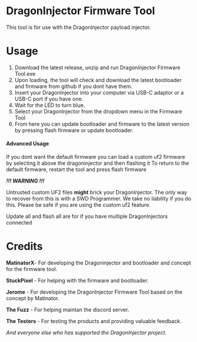 # DragonInjector Firmware Tool

This tool is for use with the DragonInjector payload injector.

# Usage
1) Download the latest release, unzip and run DragonInjector Firmware Tool.exe
2) Upon loading, the tool will check and download the latest bootloader and firmware from github if you dont have them.
3) Insert your DragonInjector into your computer via USB-C adaptor or a USB-C port if you have one.
4) Wait for the LED to turn blue.
5) Select your DragonInjector from the dropdown menu in the Firmware Tool
6) From here you can update bootloader and firmware to the latest version by pressing flash firmware or update bootloader.

#### Advanced Usage
If you dont want the default firmware you can load a custom uf2 firmware by selecting it above the dragoninjector and then flashing it
To return to the default firmware, restart the tool and press flash firmware

***!!! WARNING !!!***

Untrusted custom UF2 files **might** brick your DragonInjector. The only way to recover from this is with a SWD Programmer.
We take no liability if you do this. Please be safe if you are using the custom uf2 feature.

Update all and flash all are for if you have multiple DragonInjectors connected

# Credits

**MatinatorX**- For developing the Dragoninjector and bootloader and concept for the firmware tool.

**StuckPixel** - For helping with the firmware and bootloader.

**Jerome** - For developing the DragonInjector Firmware Tool based on the concept by Matinator.

**The Fuzz** - For helping maintan the discord server.

**The Testers** - For testing the products and providing valuable feedback.

*And everyone else who has supported the DragonInjector project.*
